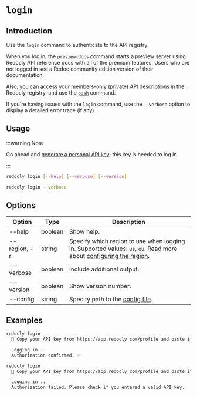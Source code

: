 # `login`

## Introduction

Use the `login` command to authenticate to the API registry.

When you log in, the `preview-docs` command starts a preview server using Redocly API reference docs with all of the premium features. Users who are not logged in see a Redoc community edition version of their documentation.

Also, you can access your members-only (private) API descriptions in the Redocly registry, and use the [`push`](./push.md) command.

If you're having issues with the `login` command, use the `--verbose` option to display a detailed error trace (if any).

## Usage

:::warning Note

Go ahead and [generate a personal API key](../../settings/personal-api-keys.md); this key is needed to log in.

:::

```bash
redocly login [--help] [--verbose] [--version]

redocly login --verbose
```

## Options

| Option       | Type    | Description                                                                                                                                      |
| ------------ | ------- | ------------------------------------------------------------------------------------------------------------------------------------------------ |
| --help       | boolean | Show help.                                                                                                                                       |
| --region, -r | string  | Specify which region to use when logging in. Supported values: `us`, `eu`. Read more about [configuring the region](../configuration/index.mdx). |
| --verbose    | boolean | Include additional output.                                                                                                                       |
| --version    | boolean | Show version number.                                                                                                                             |
| --config     | string  | Specify path to the [config file](../configuration/index.mdx).                                                                                   |

## Examples

```bash Successful login
redocly login
  🔑 Copy your API key from https://app.redocly.com/profile and paste it below:

  Logging in...
  Authorization confirmed. ✅
```

```bash Failed login
redocly login
  🔑 Copy your API key from https://app.redocly.com/profile and paste it below:

  Logging in...
  Authorization failed. Please check if you entered a valid API key.
```
